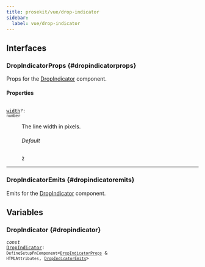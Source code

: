 ```yaml
---
title: prosekit/vue/drop-indicator
sidebar:
  label: vue/drop-indicator
---
```


## Interfaces

### DropIndicatorProps {#dropindicatorprops}

Props for the [DropIndicator](#dropindicator) component.

#### Properties

<dl>

<dt>

<code data-typedoc-code><i></i> <a id="width" href="#width">width</a><i>?</i>: `number`</code>

</dt>

<dd>

The line width in pixels.

###### Default

`2`

</dd>

</dl>

***

### DropIndicatorEmits {#dropindicatoremits}

Emits for the [DropIndicator](#dropindicator) component.

## Variables

### DropIndicator {#dropindicator}

<dl>

<dt>

<code data-typedoc-code><i>const</i> <a id="dropindicator" href="#dropindicator">DropIndicator</a>: `DefineSetupFnComponent`\<[`DropIndicatorProps`](#dropindicatorprops) & `HTMLAttributes`, [`DropIndicatorEmits`](#dropindicatoremits)\></code>

</dt>

</dl>
